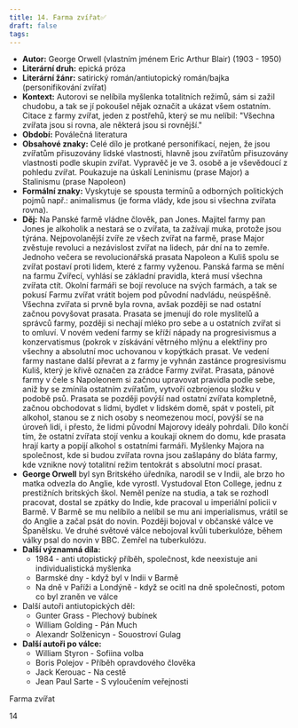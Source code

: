 ```yaml
---
title: 14. Farma zvířat✅
draft: false
tags:
---
```

 - **Autor:** George Orwell (vlastním jménem Eric Arthur Blair) (1903 - 1950)
- **Literární druh:** epická próza
- **Literární žánr:** satirický román/antiutopický román/bajka (personifikování zvířat)
- **Kontext:** Autorovi se nelíbila myšlenka totalitních režimů, sám si zažil chudobu, a tak se jí pokoušel nějak označit a ukázat všem ostatním. Citace z farmy zvířat, jeden z postřehů, který se mu nelíbil: "Všechna zvířata jsou si rovna, ale některá jsou si rovnější."
- **Období:** Poválečná literatura
- **Obsahové znaky:** Celé dílo je protkané personifikací, nejen, že jsou zvířatům přisuzovány lidské vlastnosti, hlavně jsou zvířatům přisuzovány vlastnosti podle skupin zvířat. Vypravěč je ve 3. osobě a je vševědoucí z pohledu zvířat. Poukazuje na úskalí Leninismu (prase Major) a Stalinismu (prase Napoleon)
- **Formální znaky:** Vyskytuje se spousta termínů a odborných politických pojmů např.: animalismus (je forma vlády, kde jsou si všechna zvířata rovna).
- **Děj:** Na Panské farmě vládne člověk, pan Jones. Majitel farmy pan Jones je alkoholik a nestará se o zvířata, ta zažívají muka, protože jsou týrána. Nejpovolanější zvíře ze všech zvířat na farmě, prase Major zvěstuje revoluci a nezávislost zvířat na lidech, pár dní na to zemře. Jednoho večera se revolucionářská prasata Napoleon a Kuliš spolu se zvířat postaví proti lidem, které z farmy vyženou. Panská farma se mění na farmu Zvířecí, vyhlásí se základní pravidla, která musí všechna zvířata ctít. Okolní farmáři se bojí revoluce na svých farmách, a tak se pokusí Farmu zvířat vrátit bojem pod původní nadvládu, neúspěšně. Všechna zvířata si prvně byla rovna, avšak později se nad ostatní začnou povyšovat prasata. Prasata se jmenují do role myslitelů a správců farmy, později si nechají mléko pro sebe a u ostatních zvířat si to omluví. V novém vedení farmy se kříží nápady na progresivismus a konzervatismus (pokrok v získávání větrného mlýnu a elektřiny pro všechny a absolutní moc uchovanou v kopýtkách prasat. Ve vedení farmy nastane další převrat a z farmy je vyhnán zastánce progresivismu Kuliš, který je křivě označen za zrádce Farmy zvířat. Prasata, pánové farmy v čele s Napoleonem si začnou upravovat pravidla podle sebe, aniž by se zmínila ostatním zvířatům, vytvoří ozbrojenou složku v podobě psů. Prasata se později povýší nad ostatní zvířata kompletně, začnou obchodovat s lidmi, bydlet v lidském domě, spát v posteli, pít alkohol, stanou se z nich osoby s neomezenou mocí, povýší se na úroveň lidí, i přesto, že lidmi původní Majorovy ideály pohrdali. Dílo končí tím, že ostatní zvířata stojí venku a koukají oknem do domu, kde prasata hrají karty a popijí alkohol s ostatními farmáři. Myšlenky Majora na společnost, kde si budou zvířata rovna jsou zašlapány do bláta farmy, kde vznikne nový totalitní režim tentokrát s absolutní mocí prasat.
- **George Orwell** byl syn Britského úředníka, narodil se v Indii, ale brzo ho matka odvezla do Anglie, kde vyrostl. Vystudoval Eton College, jednu z prestižních britských škol. Neměl peníze na studia, a tak se rozhodl pracovat, dostal se zpátky do Indie, kde pracoval u imperiální policii v Barmě. V Barmě se mu nelíbilo a nelíbil se mu ani imperialismus, vrátil se do Anglie a začal psát do novin. Později bojoval v občanské válce ve Španělsku. Ve druhé světové válce nebojoval kvůli tuberkulóze, během války psal do novin v BBC. Zemřel na tuberkulózu.
- **Další významná díla:** 
	* 1984 - anti utopistický příběh, společnost, kde neexistuje ani individualistická myšlenka
	* Barmské dny - když byl v Indii v Barmě
	* Na dně v Paříži a Londýně - když se ocitl na dně společnosti, potom co byl zraněn ve válce
- Další autoři antiutopických děl:
	- Gunter Grass - Plechový bubínek
	- William Golding - Pán Much
	- Alexandr Solženicyn - Souostroví Gulag
- **Další autoři po válce:**
	* William Styron - Sofiina volba
	* Boris Polejov - Příběh opravdového člověka
	* Jack Kerouac - Na cestě
	* Jean Paul Sarte - S vyloučením veřejnosti

Farma zvířat

14